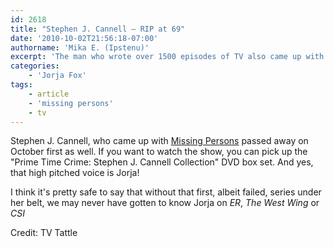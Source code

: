 ```yaml
---
id: 2618
title: "Stephen J. Cannell — RIP at 69"
date: '2010-10-02T21:56:18-07:00'
authorname: 'Mika E. (Ipstenu)'
excerpt: 'The man who wrote over 1500 episodes of TV also came up with _Missing Persons_.'
categories:
    - 'Jorja Fox'
tags:
    - article
    - 'missing persons'
    - tv
---
```


Stephen J. Cannell, who came up with [Missing Persons](/library/actor/missing-persons/) passed away on October first as well.  If you want to watch the show, you can pick up the "Prime Time Crime: Stephen J. Cannell Collection" DVD box set. And yes, that high pitched voice is Jorja!

I think it's pretty safe to say that without that first, albeit failed, series under her belt, we may never have gotten to know Jorja on _ER_, _The West Wing_ or _CSI_

Credit: TV Tattle
